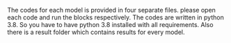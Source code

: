 The codes for each model is provided in four separate files. please open each code and run the blocks respectively. The codes are written in python 3.8. So you have to have python 3.8 installed with all requirements. Also there is a result folder which contains results for every model.
